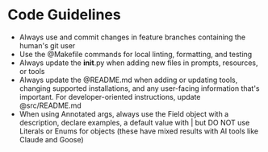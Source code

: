 # Code Guidelines

- Always use and commit changes in feature branches containing the human's git user
- Use the @Makefile commands for local linting, formatting, and testing
- Always update the __init__.py when adding new files in prompts, resources, or tools
- Always update the @README.md when adding or updating tools, changing supported installations, and any user-facing information that's important. For developer-oriented instructions, update @src/README.md
- When using Annotated args, always use the Field object with a description, declare examples, a default value with | but DO NOT use Literals or Enums for objects (these have mixed results with AI tools like Claude and Goose)